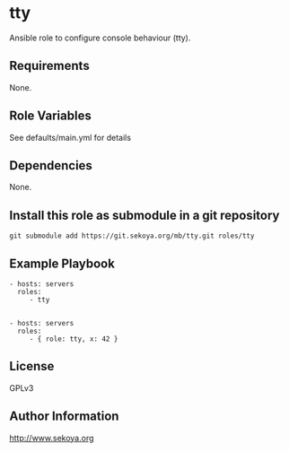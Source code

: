 # tty

Ansible role to configure console behaviour (tty).

## Requirements

None.

## Role Variables

See defaults/main.yml for details

## Dependencies

None.

## Install this role as submodule in a git repository

`git submodule add https://git.sekoya.org/mb/tty.git roles/tty`

## Example Playbook

    - hosts: servers
      roles:
         - tty


    - hosts: servers
      roles:
         - { role: tty, x: 42 }

## License

GPLv3

## Author Information

http://www.sekoya.org
